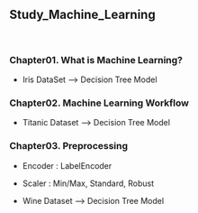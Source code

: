 ## Study_Machine_Learning
</br>

### Chapter01. What is Machine Learning?

- Iris DataSet --> Decision Tree Model

### Chapter02. Machine Learning Workflow

- Titanic Dataset --> Decision Tree Model

### Chapter03. Preprocessing

- Encoder : LabelEncoder
- Scaler : Min/Max, Standard, Robust

- Wine Dataset --> Decision Tree Model
